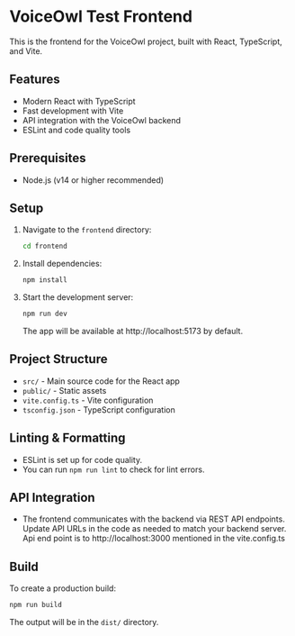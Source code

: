 # VoiceOwl Test Frontend

This is the frontend for the VoiceOwl project, built with React, TypeScript, and Vite.

## Features
- Modern React with TypeScript
- Fast development with Vite
- API integration with the VoiceOwl backend
- ESLint and code quality tools

## Prerequisites
- Node.js (v14 or higher recommended)

## Setup

1. Navigate to the `frontend` directory:
   ```bash
   cd frontend
   ```
2. Install dependencies:
   ```bash
   npm install
   ```
3. Start the development server:
   ```bash
   npm run dev
   ```
   The app will be available at http://localhost:5173 by default.

## Project Structure
- `src/` - Main source code for the React app
- `public/` - Static assets
- `vite.config.ts` - Vite configuration
- `tsconfig.json` - TypeScript configuration

## Linting & Formatting
- ESLint is set up for code quality.
- You can run `npm run lint` to check for lint errors.

## API Integration
- The frontend communicates with the backend via REST API endpoints. Update API URLs in the code as needed to match your backend server.
Api end point is to http://localhost:3000 mentioned in the vite.config.ts

## Build
To create a production build:
```bash
npm run build
```
The output will be in the `dist/` directory.
